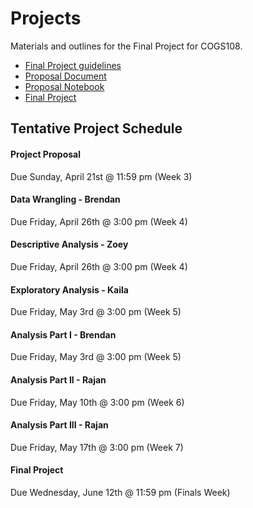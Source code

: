 # Projects 

Materials and outlines for the Final Project for COGS108.

* [Final Project guidelines](/FinalProject_Guidelines.pdf)
* [Proposal Document](https://docs.google.com/document/d/1AadpyI9179mXGpqHm3uqdZqGqV3ZhvGTYyqYaKI1HBM/edit?usp=sharing)
* [Proposal Notebook](/project-proposal.ipynb)
* [Final Project](final-project.ipynb)

## Tentative Project Schedule

#### Project Proposal
Due Sunday, April 21st @ 11:59 pm (Week 3)

#### Data Wrangling - Brendan
Due Friday, April 26th @ 3:00 pm (Week 4)

#### Descriptive Analysis - Zoey
Due Friday, April 26th @ 3:00 pm (Week 4)

#### Exploratory Analysis - Kaila
Due Friday, May 3rd @ 3:00 pm (Week 5)

#### Analysis Part I - Brendan
Due Friday, May 3rd @ 3:00 pm (Week 5)

#### Analysis Part II - Rajan
Due Friday, May 10th @ 3:00 pm (Week 6)

#### Analysis Part III - Rajan
Due Friday, May 17th @ 3:00 pm (Week 7)

#### Final Project
Due Wednesday, June 12th @ 11:59 pm (Finals Week)  

